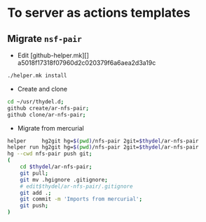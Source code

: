 # To server as actions templates

## Migrate `nsf-pair`

- Edit [github-helper.mk][] a5018f17318f07960d2c020379f6a6aea2d3a19c

```bash
./helper.mk install
```

- Create and clone

```bash
cd ~/usr/thydel.d;
github create/ar-nfs-pair;
github clone/ar-nfs-pair;
```

- Migrate from mercurial

```bash
helper     hg2git hg=$(pwd)/nfs-pair 2git=$thydel/ar-nfs-pair
helper run hg2git hg=$(pwd)/nfs-pair 2git=$thydel/ar-nfs-pair
hg --cwd nfs-pair push git;
(
	cd $thydel/ar-nfs-pair;
	git pull;
	git mv .hgignore .gitignore;
	# edit$thydel/ar-nfs-pair/.gitignore
	git add .;
	git commit -m 'Imports from mercurial';
	git push;
)
```
